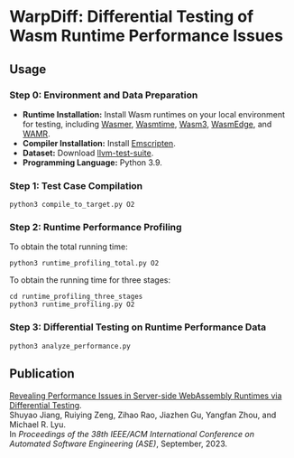 # WarpDiff: Differential Testing of Wasm Runtime Performance Issues

## Usage

### Step 0: Environment and Data Preparation
* **Runtime Installation:** Install Wasm runtimes on your local environment for testing, including [Wasmer](https://github.com/wasmerio/wasmer), [Wasmtime](https://github.com/bytecodealliance/wasmtime), [Wasm3](https://github.com/wasm3/wasm3), [WasmEdge](https://github.com/WasmEdge/WasmEdge), and [WAMR](https://github.com/bytecodealliance/wasm-micro-runtime).
* **Compiler Installation:** Install [Emscripten](https://emscripten.org).
* **Dataset:** Download [llvm-test-suite](https://github.com/llvm/llvm-test-suite).
* **Programming Language:** Python 3.9.


### Step 1: Test Case Compilation
```
python3 compile_to_target.py O2
```  

### Step 2: Runtime Performance Profiling
To obtain the total running time: 
```
python3 runtime_profiling_total.py O2
```

To obtain the running time for three stages: 
```
cd runtime_profiling_three_stages
python3 runtime_profiling.py O2
```


### Step 3: Differential Testing on Runtime Performance Data
```
python3 analyze_performance.py
```


## Publication
[Revealing Performance Issues in Server-side WebAssembly Runtimes via Differential Testing](https://arxiv.org/abs/2309.12167).  
Shuyao Jiang, Ruiying Zeng, Zihao Rao, Jiazhen Gu, Yangfan Zhou, and Michael R. Lyu.  
In *Proceedings of the 38th IEEE/ACM International Conference on Automated Software Engineering (ASE)*, September, 2023. 